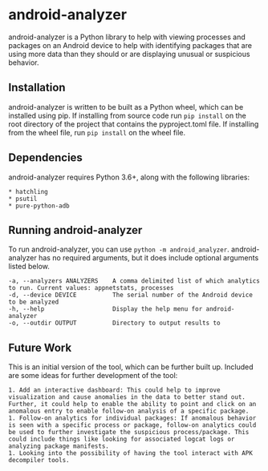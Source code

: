 # android-analyzer

android-analyzer is a Python library to help with viewing processes and packages on an Android device to help with identifying packages that are using more data than they should or are displaying unusual or suspicious behavior.

## Installation

android-analyzer is written to be built as a Python wheel, which can be installed using pip. If installing from source code run `pip install` on the root directory of the project that contains the pyproject.toml file. If installing from the wheel file, run `pip install` on the wheel file.

## Dependencies

android-analyzer requires Python 3.6+, along with the following libraries:

    * hatchling
    * psutil
    * pure-python-adb

## Running android-analyzer

To run android-analyzer, you can use `python -m android_analyzer`. android-analyzer has no required arguments, but it does include optional arguments listed below.

    -a, --analyzers ANALYZERS    A comma delimited list of which analytics to run. Current values: appnetstats, processes
    -d, --device DEVICE          The serial number of the Android device to be analyzed
    -h, --help                   Display the help menu for android-analyzer
    -o, --outdir OUTPUT          Directory to output results to

## Future Work

This is an initial version of the tool, which can be further built up. Included are some ideas for further development of the tool:

    1. Add an interactive dashboard: This could help to improve visualization and cause anomalies in the data to better stand out. Further, it could help to enable the ability to point and click on an anomalous entry to enable follow-on analysis of a specific package.
    1. Follow-on analytics for individual packages: If anomalous behavior is seen with a specific process or package, follow-on analytics could be used to further investigate the suspicious process/package. This could include things like looking for associated logcat logs or analyzing package manifests.
    1. Looking into the possibility of having the tool interact with APK decompiler tools.
